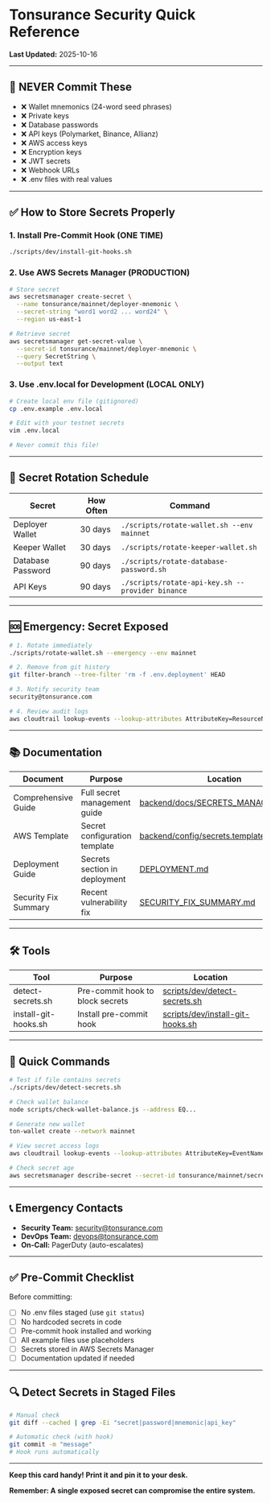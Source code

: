 # Tonsurance Security Quick Reference

**Last Updated:** 2025-10-16

---

## 🚨 NEVER Commit These

- ❌ Wallet mnemonics (24-word seed phrases)
- ❌ Private keys
- ❌ Database passwords
- ❌ API keys (Polymarket, Binance, Allianz)
- ❌ AWS access keys
- ❌ Encryption keys
- ❌ JWT secrets
- ❌ Webhook URLs
- ❌ .env files with real values

---

## ✅ How to Store Secrets Properly

### 1. Install Pre-Commit Hook (ONE TIME)

```bash
./scripts/dev/install-git-hooks.sh
```

### 2. Use AWS Secrets Manager (PRODUCTION)

```bash
# Store secret
aws secretsmanager create-secret \
  --name tonsurance/mainnet/deployer-mnemonic \
  --secret-string "word1 word2 ... word24" \
  --region us-east-1

# Retrieve secret
aws secretsmanager get-secret-value \
  --secret-id tonsurance/mainnet/deployer-mnemonic \
  --query SecretString \
  --output text
```

### 3. Use .env.local for Development (LOCAL ONLY)

```bash
# Create local env file (gitignored)
cp .env.example .env.local

# Edit with your testnet secrets
vim .env.local

# Never commit this file!
```

---

## 🔄 Secret Rotation Schedule

| Secret | How Often | Command |
|--------|-----------|---------|
| Deployer Wallet | 30 days | `./scripts/rotate-wallet.sh --env mainnet` |
| Keeper Wallet | 30 days | `./scripts/rotate-keeper-wallet.sh` |
| Database Password | 90 days | `./scripts/rotate-database-password.sh` |
| API Keys | 90 days | `./scripts/rotate-api-key.sh --provider binance` |

---

## 🆘 Emergency: Secret Exposed

```bash
# 1. Rotate immediately
./scripts/rotate-wallet.sh --emergency --env mainnet

# 2. Remove from git history
git filter-branch --tree-filter 'rm -f .env.deployment' HEAD

# 3. Notify security team
security@tonsurance.com

# 4. Review audit logs
aws cloudtrail lookup-events --lookup-attributes AttributeKey=ResourceName,AttributeValue=secret-name
```

---

## 📚 Documentation

| Document | Purpose | Location |
|----------|---------|----------|
| Comprehensive Guide | Full secret management guide | [backend/docs/SECRETS_MANAGEMENT.md](backend/docs/SECRETS_MANAGEMENT.md) |
| AWS Template | Secret configuration template | [backend/config/secrets.template.json](backend/config/secrets.template.json) |
| Deployment Guide | Secrets section in deployment | [DEPLOYMENT.md](DEPLOYMENT.md#secret-management) |
| Security Fix Summary | Recent vulnerability fix | [SECURITY_FIX_SUMMARY.md](SECURITY_FIX_SUMMARY.md) |

---

## 🛠️ Tools

| Tool | Purpose | Location |
|------|---------|----------|
| detect-secrets.sh | Pre-commit hook to block secrets | [scripts/dev/detect-secrets.sh](scripts/dev/detect-secrets.sh) |
| install-git-hooks.sh | Install pre-commit hook | [scripts/dev/install-git-hooks.sh](scripts/dev/install-git-hooks.sh) |

---

## 🎯 Quick Commands

```bash
# Test if file contains secrets
./scripts/dev/detect-secrets.sh

# Check wallet balance
node scripts/check-wallet-balance.js --address EQ...

# Generate new wallet
ton-wallet create --network mainnet

# View secret access logs
aws cloudtrail lookup-events --lookup-attributes AttributeKey=EventName,AttributeValue=GetSecretValue

# Check secret age
aws secretsmanager describe-secret --secret-id tonsurance/mainnet/secrets | jq '.LastChangedDate'
```

---

## 📞 Emergency Contacts

- **Security Team:** security@tonsurance.com
- **DevOps Team:** devops@tonsurance.com
- **On-Call:** PagerDuty (auto-escalates)

---

## ✅ Pre-Commit Checklist

Before committing:

- [ ] No .env files staged (use `git status`)
- [ ] No hardcoded secrets in code
- [ ] Pre-commit hook installed and working
- [ ] All example files use placeholders
- [ ] Secrets stored in AWS Secrets Manager
- [ ] Documentation updated if needed

---

## 🔍 Detect Secrets in Staged Files

```bash
# Manual check
git diff --cached | grep -Ei "secret|password|mnemonic|api_key"

# Automatic check (with hook)
git commit -m "message"
# Hook runs automatically
```

---

**Keep this card handy! Print it and pin it to your desk.**

**Remember: A single exposed secret can compromise the entire system.**
